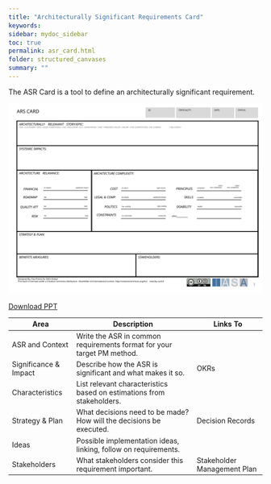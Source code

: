 ```yaml
---
title: "Architecturally Significant Requirements Card"
keywords: 
sidebar: mydoc_sidebar
toc: true
permalink: asr_card.html
folder: structured_canvases
summary: ""
---
```


The ASR Card is a tool to define an architecturally significant requirement.

![image001](media/asr_card001.svg)

[Download PPT](media/ppt/asr_card.ppt)

| Area | Description | Links To |
| --- | --- | --- |
| ASR and Context | Write the ASR in common requirements format for your target PM method. |   |
| Significance & Impact | Describe how the ASR is significant and what makes it so. | OKRs |
| Characteristics | List relevant characteristics based on estimations from stakeholders. |   |
| Strategy & Plan | What decisions need to be made? How will the decisions be executed. | Decision Records |
| Ideas | Possible implementation ideas, linking, follow on requirements. |   |
| Stakeholders | What stakeholders consider this requirement important. | Stakeholder Management Plan |